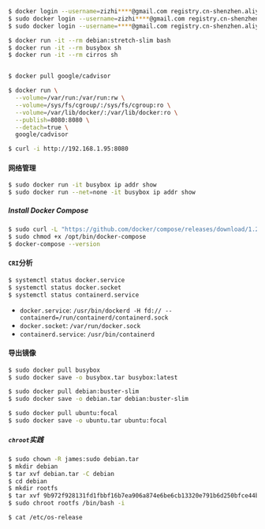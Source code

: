 
```bash
$ docker login --username=zizhi****@gmail.com registry.cn-shenzhen.aliyuncs.com
$ sudo docker login --username=zizhi****@gmail.com registry.cn-shenzhen.aliyuncs.com
$ sudo docker login --username=****@gmail.com registry.cn-shenzhen.aliyuncs.com
```

```bash
$ docker run -it --rm debian:stretch-slim bash
$ docker run -it --rm busybox sh
$ docker run -it --rm cirros sh


$ docker pull google/cadvisor

$ docker run \
  --volume=/var/run:/var/run:rw \
  --volume=/sys/fs/cgroup/:/sys/fs/cgroup:ro \
  --volume=/var/lib/docker/:/var/lib/docker:ro \
  --publish=8080:8080 \
  --detach=true \
  google/cadvisor

$ curl -i http://192.168.1.95:8080
```

#### 网络管理

```bash
$ sudo docker run -it busybox ip addr show
$ sudo docker run --net=none -it busybox ip addr show
```

##### Install Docker Compose

```bash
$ sudo curl -L "https://github.com/docker/compose/releases/download/1.29.2/docker-compose-$(uname -s)-$(uname -m)" -o /opt/bin/docker-compose
$ sudo chmod +x /opt/bin/docker-compose
$ docker-compose --version
```

#### `CRI`分析

```bash
$ systemctl status docker.service
$ systemctl status docker.socket
$ systemctl status containerd.service
```

- `docker.service`: `/usr/bin/dockerd -H fd:// --containerd=/run/containerd/containerd.sock`
- `docker.socket`: `/var/run/docker.sock`
- `containerd.service`: `/usr/bin/containerd`


#### 导出镜像

```bash
$ sudo docker pull busybox
$ sudo docker save -o busybox.tar busybox:latest

$ sudo docker pull debian:buster-slim
$ sudo docker save -o debian.tar debian:buster-slim

$ sudo docker pull ubuntu:focal
$ sudo docker save -o ubuntu.tar ubuntu:focal
```

##### `chroot`实践

```bash
$ sudo chown -R james:sudo debian.tar
$ mkdir debian
$ tar xvf debian.tar -C debian
$ cd debian
$ mkdir rootfs
$ tar xvf 9b972f928131fd1fbbf16b7ea906a874e6be6cb13320e791b6d250bfce44b66a/layer.tar -C rootfs
$ sudo chroot rootfs /bin/bash -i
```

```bash
$ cat /etc/os-release 
```